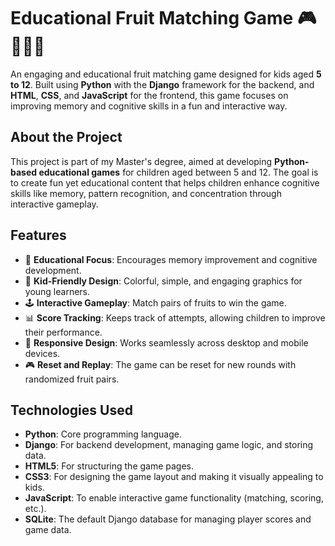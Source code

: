 # Educational Fruit Matching Game 🎮🍉🍇🍓

An engaging and educational fruit matching game designed for kids aged **5 to 12**. Built using **Python** with the **Django** framework for the backend, and **HTML**, **CSS**, and **JavaScript** for the frontend, this game focuses on improving memory and cognitive skills in a fun and interactive way.

## About the Project

This project is part of my Master's degree, aimed at developing **Python-based educational games** for children aged between 5 and 12. The goal is to create fun yet educational content that helps children enhance cognitive skills like memory, pattern recognition, and concentration through interactive gameplay.

## Features

- 🧠 **Educational Focus**: Encourages memory improvement and cognitive development.
- 🎨 **Kid-Friendly Design**: Colorful, simple, and engaging graphics for young learners.
- 🕹️ **Interactive Gameplay**: Match pairs of fruits to win the game.
- 📊 **Score Tracking**: Keeps track of attempts, allowing children to improve their performance.
- 🔄 **Responsive Design**: Works seamlessly across desktop and mobile devices.
- 🎮 **Reset and Replay**: The game can be reset for new rounds with randomized fruit pairs.

## Technologies Used

- **Python**: Core programming language.
- **Django**: For backend development, managing game logic, and storing data.
- **HTML5**: For structuring the game pages.
- **CSS3**: For designing the game layout and making it visually appealing to kids.
- **JavaScript**: To enable interactive game functionality (matching, scoring, etc.).
- **SQLite**: The default Django database for managing player scores and game data.
